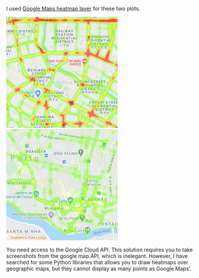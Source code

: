 
I used [Google Maps heatmap layer](https://developers.google.com/maps/documentation/javascript/heatmaplayer) for these two plots.


<p float="center">
  <img src="https://github.com/david-tedjopurnomo/dtedjopurnom_graphs/blob/main/geographic_heatmaps/crop_chengdu.png" width="300" height="300">
  <img src="https://github.com/david-tedjopurnomo/dtedjopurnom_graphs/blob/main/geographic_heatmaps/crop_porto.png" width="300" height="300">
</p>

You need access to the Google Cloud API. This solution requires you to take screenshots from the google map API, which is inelegant. However, I have searched for some Python libraries that allows you to draw heatmaps over geographic maps, but they cannot display as many points as Google Maps'. 
